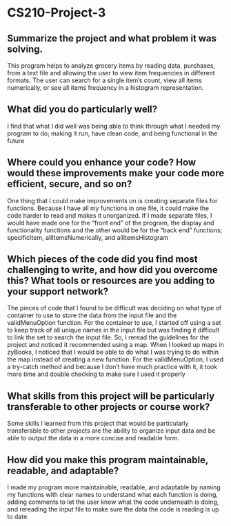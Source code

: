 # CS210-Project-3 

## Summarize the project and what problem it was solving. 
This program helps to analyze grocery items by reading data, purchases, from a text file and allowing the user to view item frequencies in different formats. The user can search for a single item’s count, view all items numerically, or see all items frequency in a histogram representation. 

## What did you do particularly well? 
I find that what I did well was being able to think through what I needed my program to do; making it run, have clean code, and being functional in the future 

## Where could you enhance your code? How would these improvements make your code more efficient, secure, and so on? 
One thing that I could make improvements on is creating separate files for functions. Because I have all my functions in one file, it could make the code harder to read and makes it unorganized. If I made separate files, I would have made one for the “front end” of the program, the display and functionality functions and the other would be for the “back end” functions; specificItem, allItemsNumerically, and allItemsHistogram  

## Which pieces of the code did you find most challenging to write, and how did you overcome this? What tools or resources are you adding to your support network? 
The pieces of code that I found to be difficult was deciding on what type of container to use to store the data from the input file and the validMenuOption function. For the container to use, I started off using a set to keep track of all unique names in the input file but was finding it difficult to link the set to search the input file. So, I reread the guidelines for the project and noticed it recommended using a map. When I looked up maps in zyBooks, I noticed that I would be able to do what I was trying to do within the map instead of creating a new function. For the validMenuOption, I used a try-catch method and because I don’t have much practice with it, it took more time and double checking to make sure I used it properly 

## What skills from this project will be particularly transferable to other projects or course work? 
Some skills I learned from this project that would be particularly transferable to other projects are the ability to organize input data and be able to output the data in a more concise and readable form. 

## How did you make this program maintainable, readable, and adaptable?
I made my program more maintainable, readable, and adaptable by naming my functions with clear names to understand what each function is doing, adding comments to let the user know what the code underneath is doing, and rereading the input file to make sure the data the code is reading is up to date. 
